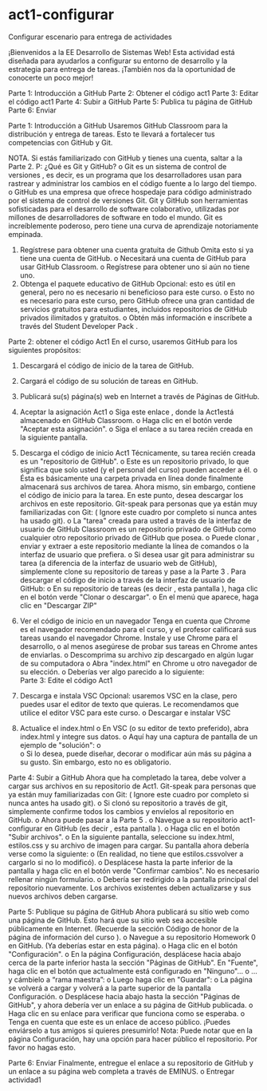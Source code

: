 # act1-configurar
Configurar escenario para entrega de actividades

¡Bienvenidos a la EE Desarrollo de Sistemas Web! Esta actividad está diseñada para ayudarlos a configurar su entorno de desarrollo y la estrategia para entrega de tareas. ¡También nos da la oportunidad de conocerte un poco mejor!

Parte 1: Introducción a GitHub
Parte 2: Obtener el código act1
Parte 3: Editar el código act1
Parte 4: Subir a GitHub
Parte 5: Publica tu página de GitHub
Parte 6: Enviar

Parte 1: Introducción a GitHub
Usaremos GitHub Classroom para la distribución y entrega de tareas. Esto te llevará a fortalecer tus competencias con GitHub y Git.

NOTA. Si estás familiarizado con GitHub y tienes una cuenta, saltar a la Parte 2.
P: ¿Qué es Git y GitHub?
o	Git es un sistema de control de versiones , es decir, es un programa que los desarrolladores usan para rastrear y administrar los cambios en el código fuente a lo largo del tiempo.
o	GitHub es una empresa que ofrece hospedaje para código administrado por el sistema de control de versiones Git.
Git y GitHub son herramientas sofisticadas para el desarrollo de software colaborativo, utilizadas por millones de desarrolladores de software en todo el mundo. Git es increíblemente poderoso, pero tiene una curva de aprendizaje notoriamente empinada.

1. Regístrese para obtener una cuenta gratuita de Github
Omita esto si ya tiene una cuenta de GitHub.
o	Necesitará una cuenta de GitHub para usar GitHub Classroom.
o	Regístrese para obtener uno si aún no tiene uno.
2. Obtenga el paquete educativo de GitHub
Opcional: esto es útil en general, pero no es necesario ni beneficioso para este curso.
o	Esto no es necesario para este curso, pero GitHub ofrece una gran cantidad de servicios gratuitos para estudiantes, incluidos repositorios de GitHub privados ilimitados y gratuitos.
o	Obtén más información e inscríbete a través del Student Developer Pack .

Parte 2: obtener el código Act1
En el curso, usaremos GitHub para los siguientes propósitos:
1.	Descargará el código de inicio de la tarea de GitHub.
2.	Cargará el código de su solución de tareas en GitHub.
3.	Publicará su(s) página(s) web en Internet a través de Páginas de GitHub.

1. Aceptar la asignación Act1
o	Siga este enlace , donde la Act1está almacenado en GitHub Classroom.
o	Haga clic en el botón verde "Aceptar esta asignación". 
o	Siga el enlace a su tarea recién creada en la siguiente pantalla. 

2. Descarga el código de inicio Act1
Técnicamente, su tarea recién creada es un "repositorio de GitHub".
o	Este es un repositorio privado, lo que significa que solo usted (y el personal del curso) pueden acceder a él.
o	Ésta es básicamente una carpeta privada en línea donde finalmente almacenará sus archivos de tarea. Ahora mismo, sin embargo, contiene el código de inicio para la tarea.
En este punto, desea descargar los archivos en este repositorio.
Git-speak para personas que ya están muy familiarizadas con Git:
( Ignore este cuadro por completo si nunca antes ha usado git).
o	La "tarea" creada para usted a través de la interfaz de usuario de GitHub Classroom es un repositorio privado de GitHub como cualquier otro repositorio privado de GitHub que posea.
o	Puede clonar , enviar y extraer a este repositorio mediante la línea de comandos o la interfaz de usuario que prefiera.
o	Si desea usar git para administrar su tarea (a diferencia de la interfaz de usuario web de GitHub), simplemente clone su repositorio de tareas y pase a la Parte 3 .
Para descargar el código de inicio a través de la interfaz de usuario de GitHub:
o	En su repositorio de tareas (es decir , esta pantalla ), haga clic en el botón verde "Clonar o descargar". 
o	En el menú que aparece, haga clic en "Descargar ZIP" 

3. Ver el código de inicio en un navegador
Tenga en cuenta que Chrome es el navegador recomendado para el curso, y el profesor calificará sus tareas usando el navegador Chrome. Instale y use Chrome para el desarrollo, o al menos asegúrese de probar sus tareas en Chrome antes de enviarlas.
o	Descomprima su archivo zip descargado en algún lugar de su computadora
o	Abra "index.html" en Chrome u otro navegador de su elección.
o	Deberías ver algo parecido a lo siguiente:  
Parte 3: Edite el código Act1
1. Descarga e instala VSC
Opcional: usaremos VSC en la clase, pero puedes usar el editor de texto que quieras.
Le recomendamos que utilice el editor VSC  para este curso.
o	Descargar e instalar VSC

2. Actualice el index.html
o	En VSC (o su editor de texto preferido), abra index.html y integre sus datos.
o	Aquí hay una captura de pantalla de un ejemplo de "solución":
o	 
o	Si lo desea, puede diseñar, decorar o modificar aún más su página a su gusto. Sin embargo, esto no es obligatorio.



Parte 4: Subir a GitHub
Ahora que ha completado la tarea, debe volver a cargar sus archivos en su repositorio de Act1.
Git-speak para personas que ya están muy familiarizadas con Git:
( Ignore este cuadro por completo si nunca antes ha usado git).
o	Si clonó su repositorio a través de git, simplemente confirme todos los cambios y envíelos al repositorio en GitHub.
o	Ahora puede pasar a la Parte 5 .
o	Navegue a su repositorio act1-configurar en GitHub (es decir , esta pantalla ).
o	Haga clic en el botón "Subir archivos". 
o	En la siguiente pantalla, seleccione su index.html, estilos.css y su archivo de imagen para cargar. Su pantalla ahora debería verse como la siguiente: 
o	(En realidad, no tiene que estilos.cssvolver a cargarlo si no lo modificó).
o	Desplácese hasta la parte inferior de la pantalla y haga clic en el botón verde "Confirmar cambios". No es necesario rellenar ningún formulario. 
o	Debería ser redirigido a la pantalla principal del repositorio nuevamente. Los archivos existentes deben actualizarse y sus nuevos archivos deben cargarse.

Parte 5: Publique su página de GitHub
Ahora publicará su sitio web como una página de GitHub. Esto hará que su sitio web sea accesible públicamente en Internet. (Recuerde la sección Código de honor de la página de información del curso ).
o	Navegue a su repositorio Homework 0 en GitHub. (Ya deberías estar en esta página).
o	Haga clic en el botón "Configuración". 
o	En la página Configuración, desplácese hacia abajo cerca de la parte inferior hasta la sección "Páginas de GitHub". En "Fuente", haga clic en el botón que actualmente está configurado en "Ninguno"... 
o	… y cámbielo a “rama maestra”: 
o	Luego haga clic en "Guardar": 
o	La página se volverá a cargar y volverá a la parte superior de la pantalla Configuración.
o	Desplácese hacia abajo hasta la sección "Páginas de GitHub", y ahora debería ver un enlace a su página de GitHub publicada.
o	Haga clic en su enlace para verificar que funciona como se esperaba.
o	Tenga en cuenta que este es un enlace de acceso público. ¡Puedes enviárselo a tus amigos si quieres presumirlo!
Nota: Puede notar que en la página Configuración, hay una opción para hacer público el repositorio. Por favor no hagas esto.

Parte 6: Enviar
Finalmente, entregue el enlace a su repositorio de GitHub y un enlace a su página web completa a través de EMINUS.
o	Entregar actividad1

